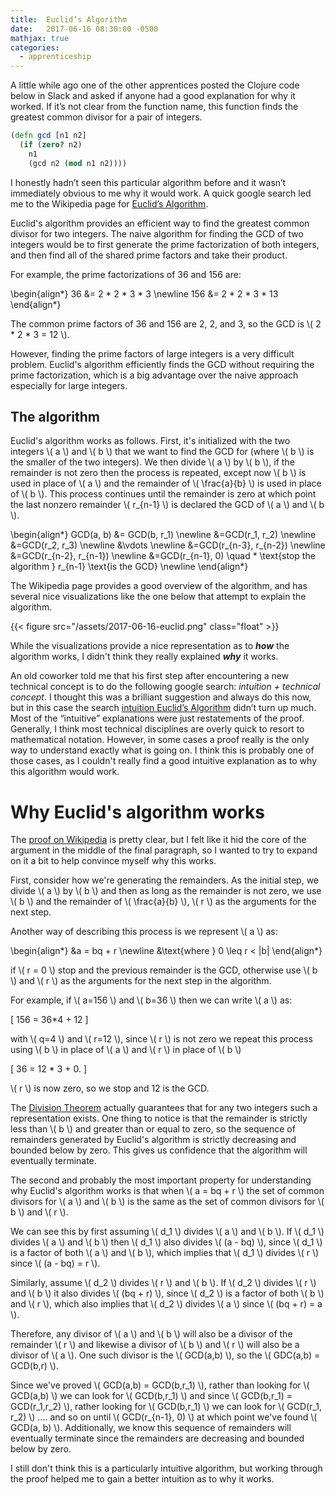 ```yaml
---
title:  Euclid’s Algorithm
date:   2017-06-16 08:30:00 -0500
mathjax: true
categories: 
  - apprenticeship
---
```

 
A little while ago one of the other apprentices posted the Clojure code below in Slack and asked if anyone had a good explanation for why it worked. If it’s not clear from the function name, this function finds the greatest common divisor for a pair of integers.
 
```clojure
(defn gcd [n1 n2]
  (if (zero? n2)
    n1
    (gcd n2 (mod n1 n2))))
```
 
I honestly hadn’t seen this particular algorithm before and it wasn’t immediately obvious to me why it would work. A quick google search led me to the Wikipedia page for [Euclid’s Algorithm](https://en.wikipedia.org/wiki/Euclidean_algorithm). 
 
Euclid's algorithm provides an efficient way to find the greatest common divisor for two integers. The naive algorithm for finding the GCD of two integers would be to first generate the prime factorization of both integers, and then find all of the shared prime factors and take their product. 
 
For example, the prime factorizations of 36 and 156 are:
 
\begin{align*}
36 &= 2 * 2 * 3 * 3 \newline
156 &= 2 * 2 * 3 * 13
\end{align*}
 
The common prime factors of 36 and 156 are 2, 2, and 3, so the GCD is \\(  2 * 2 * 3 = 12  \\). 
 
However, finding the prime factors of large integers is a very difficult problem. Euclid's algorithm efficiently finds the GCD without requiring the prime factorization, which is a big advantage over the naive approach especially for large integers. 
 
## The algorithm
Euclid's algorithm works as follows. First, it's initialized with the two integers \\( a \\) and \\( b \\) that we want to find the GCD for (where \\( b \\) is the smaller of the two integers). We then divide \\( a \\) by \\( b \\), if the remainder is not zero then the process is repeated, except now \\( b \\) is used in place of \\( a \\) and the remainder of \\( \frac{a}{b} \\) is used in place of \\( b \\). This process continues until the remainder is zero at which point the last nonzero remainder \\( r_{n-1} \\) is declared the GCD of \\( a \\) and \\( b \\).
 
\begin{align*}
GCD(a, b) &= GCD(b, r_1) \newline
&=GCD(r_1, r_2) \newline
&=GCD(r_2, r_3) \newline
&\vdots \newline
&=GCD(r\_{n-3}, r\_{n-2}) \newline
&=GCD(r\_{n-2}, r\_{n-1}) \newline
&=GCD(r\_{n-1}, 0) \quad * \text{stop the algorithm } r\_{n-1} \text{is the GCD} \newline
\end{align*}

The Wikipedia page provides a good overview of the algorithm, and has several nice visualizations like the one below that attempt to explain the algorithm. 
 
{{< figure src="/assets/2017-06-16-euclid.png" class="float" >}}

While the visualizations provide a nice representation as to *__how__* the algorithm works, I didn't think they really explained *__why__* it works. 
 
An old coworker told me that his first step after encountering a new technical concept is to do the following google search: _intuition + technical concept_. I thought this was a brilliant suggestion and always do this now, but in this case the search [intuition Euclid’s Algorithm](https://www.google.com/search?q=%22intution+euclids+algorithm%22&oq=%22intution+euclids+algorithm%22&aqs=chrome..69i57.11483j0j7&sourceid=chrome&ie=UTF-8#q=intuition+euclid's+algorithm) didn’t turn up much. Most of the “intuitive” explanations were just restatements of the proof. Generally, I think most technical disciplines are overly quick to resort to mathematical notation. However, in some cases a proof really is the only way to understand exactly what is going on. I think this is probably one of those cases, as I couldn't really find a good intuitive explanation as to why this algorithm would work. 
 
# Why Euclid's algorithm works
The [proof on Wikipedia](https://en.wikipedia.org/wiki/Euclidean_algorithm) is pretty clear, but I felt like it hid the core of the argument in the middle of the final paragraph, so I wanted to try to expand on it a bit to help convince myself why this works. 
 
First, consider how we're generating the remainders. As the initial step, we divide \\( a \\) by \\( b \\) and then as long as the remainder is not zero, we use \\( b \\) and the remainder of \\( \frac{a}{b} \\), \\( r \\) as the arguments for the next step. 
 
Another way of describing this process is we represent \\( a \\) as: 
 
\begin{align\*}
&a = bq + r \newline
&\text{where } 0 \leq r < |b|
\end{align\*}

if \\( r = 0 \\) stop and the previous remainder is the GCD, otherwise use \\( b \\) and \\( r \\) as the arguments for the next step in the algorithm.
 
For example, if \\( a=156 \\) and \\( b=36 \\) then we can write \\( a \\) as: 
 
\[
156 = 36*4 + 12
\]
 
with \\( q=4 \\) and \\( r=12 \\), since \\( r \\) is not zero we repeat this process using \\( b \\) in place of \\( a \\) and \\( r \\) in place of \\( b \\)
 
\[
36 = 12 * 3 + 0.
\]
 
\\( r \\) is now zero, so we stop and 12 is the GCD.
 
The [Division Theorem](https://en.wikipedia.org/wiki/Euclidean_division) actually guarantees that for any two integers such a representation exists. One thing to notice is that the remainder is strictly less than \\( b \\) and greater than or equal to zero, so the sequence of remainders generated by Euclid's algorithm is strictly decreasing and bounded below by zero. This gives us confidence that the algorithm will eventually terminate.
 
The second and probably the most important property for understanding why Euclid's algorithm works is that when \\( a = bq + r \\) the set of common divisors for \\( a \\) and \\( b \\) is the same as the set of common divisors for \\( b \\) and \\( r \\). 
 
We can see this by first assuming \\( d_1 \\) divides \\( a \\) and \\( b \\). If \\( d_1 \\) divides \\( a \\) and \\( b \\) then \\( d_1 \\) also divides \\( (a - bq) \\), since \\( d_1 \\) is a factor of both \\( a \\) and \\( b \\), which implies that \\( d_1 \\) divides \\( r \\) since \\( (a - bq) = r \\). 
 
Similarly, assume \\( d_2 \\) divides \\( r \\) and \\( b \\). If \\( d_2 \\) divides \\( r \\) and \\( b \\) it also divides \\( (bq + r) \\), since \\( d_2 \\) is a factor of both \\( b \\) and \\( r \\), which also implies that \\( d_2 \\) divides \\( a \\) since \\( (bq + r) = a \\). 
 
Therefore, any divisor of \\( a \\) and \\( b \\) will also be a divisor of the remainder \\( r \\) and likewise a divisor of \\( b \\) and \\( r \\) will also be a divisor of \\( a \\). One such divisor is the \\( GCD(a,b) \\), so the \\( GDC(a,b) = GCD(b,r) \\).
 
Since we've proved \\( GCD(a,b) = GCD(b,r\_1) \\), rather than looking for \\( GCD(a,b) \\) we can look for \\( GCD(b,r\_1) \\) and since \\( GCD(b,r\_1) = GCD(r\_1,r\_2) \\), rather looking for \\( GCD(b,r\_1) \\) we can look for \\( GCD(r\_1, r\_2) \\) .... and so on until \\( GCD(r_{n-1}, 0) \\) at which point we've found \\( GCD(a, b) \\). Additionally, we know this sequence of remainders will eventually terminate since the remainders are decreasing and bounded below by zero. 
 
I still don't think this is a particularly intuitive algorithm, but working through the proof helped me to gain a better intuition as to why it works. 